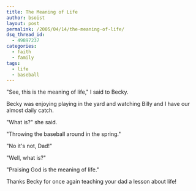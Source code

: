 ```yaml
---
title: The Meaning of Life
author: bsoist
layout: post
permalink: /2005/04/14/the-meaning-of-life/
dsq_thread_id:
  - 49897237
categories:
  - faith
  - family
tags:
  - life
  - baseball
---
```

"See, this is the meaning of life," I said to Becky.

Becky was enjoying playing in the yard and watching Billy and I have our almost daily catch.

"What is?" she said.

"Throwing the baseball around in the spring."

"No it's not, Dad!"

"Well, what is?"

"Praising God is the meaning of life."

Thanks Becky for once again teaching your dad a lesson about life!

